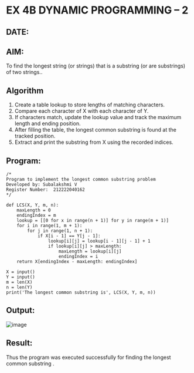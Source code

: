 # EX 4B DYNAMIC PROGRAMMING – 2
## DATE:
## AIM:
To find the longest string (or strings) that is a substring (or are substrings) of two strings..
## Algorithm
1. Create a table lookup to store lengths of matching characters.
2. Compare each character of X with each character of Y.
3. If characters match, update the lookup value and track the maximum length and ending position.
4. After filling the table, the longest common substring is found at the tracked position.
5. Extract and print the substring from X using the recorded indices. 

## Program:
```
/*
Program to implement the longest common substring problem
Developed by: Subalakshmi V
Register Number:  212222040162
*/
```
```
def LCS(X, Y, m, n):
    maxLength = 0
    endingIndex = m
    lookup = [[0 for x in range(n + 1)] for y in range(m + 1)]
    for i in range(1, m + 1):
        for j in range(1, n + 1):
            if X[i - 1] == Y[j - 1]:
                lookup[i][j] = lookup[i - 1][j - 1] + 1
                if lookup[i][j] > maxLength:
                    maxLength = lookup[i][j]
                    endingIndex = i
    return X[endingIndex - maxLength: endingIndex]

X = input()
Y = input()
m = len(X)
n = len(Y)
print('The longest common substring is', LCS(X, Y, m, n))
```
## Output:
![image](https://github.com/user-attachments/assets/59fec08f-e836-426b-a3ea-39848a34d4b3)

## Result:
Thus the program was executed successfully for finding the longest common substring .
